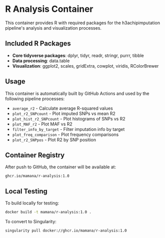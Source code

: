 # R Analysis Container

This container provides R with required packages for the h3achipimputation pipeline's analysis and visualization processes.

## Included R Packages

- **Core tidyverse packages**: dplyr, tidyr, readr, stringr, purrr, tibble
- **Data processing**: data.table
- **Visualization**: ggplot2, scales, gridExtra, cowplot, viridis, RColorBrewer

## Usage

This container is automatically built by GitHub Actions and used by the following pipeline processes:
- `average_r2` - Calculate average R-squared values
- `plot_r2_SNPcount` - Plot imputed SNPs vs mean R2
- `plot_hist_r2_SNPcount` - Plot histograms of SNPs vs R2
- `plot_MAF_r2` - Plot MAF vs R2
- `filter_info_by_target` - Filter imputation info by target
- `plot_freq_comparison` - Plot frequency comparisons
- `plot_r2_SNPpos` - Plot R2 by SNP position

## Container Registry

After push to GitHub, the container will be available at:
```
ghcr.io/mamana/r-analysis:1.0
```

## Local Testing

To build locally for testing:
```bash
docker build -t mamana/r-analysis:1.0 .
```

To convert to Singularity:
```bash
singularity pull docker://ghcr.io/mamana/r-analysis:1.0
```